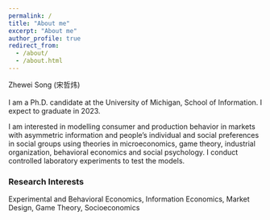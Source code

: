 ```yaml
---
permalink: /
title: "About me"
excerpt: "About me"
author_profile: true
redirect_from: 
  - /about/
  - /about.html
---
```

Zhewei Song (宋哲炜)
<br/>
<br/>
I am a Ph.D. candidate at the University of Michigan, School of Information. I expect to graduate in 2023. 


I am interested in modelling consumer and production behavior in markets with asymmetric information and people’s individual and social preferences in social groups using theories in microeconomics, game theory, industrial organization, behavioral economics and social psychology. I conduct controlled laboratory experiments to test the models.


### Research Interests
Experimental and Behavioral Economics, Information Economics, Market Design, Game Theory, Socioeconomics
